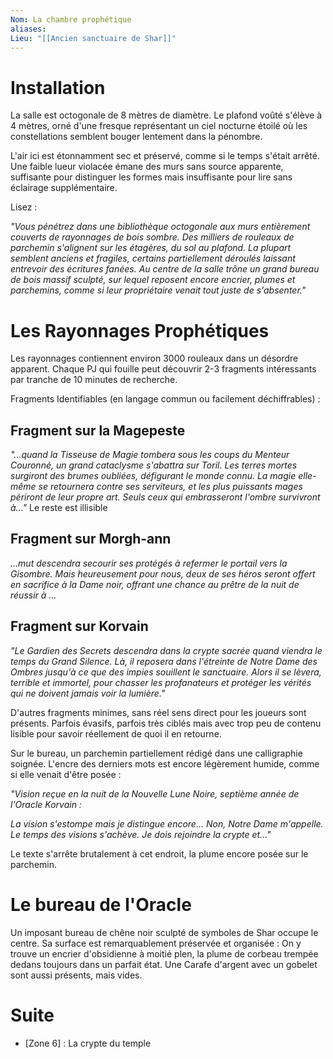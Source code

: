 ```yaml
---
Nom: La chambre prophétique
aliases:
Lieu: "[[Ancien sanctuaire de Shar]]"
---
```

# Installation

La salle est octogonale de 8 mètres de diamètre. Le plafond voûté s'élève à 4 mètres, orné d'une fresque représentant un ciel nocturne étoilé où les constellations semblent bouger lentement dans la pénombre.

L'air ici est étonnamment sec et préservé, comme si le temps s'était arrêté. Une faible lueur violacée émane des murs sans source apparente, suffisante pour distinguer les formes mais insuffisante pour lire sans éclairage supplémentaire.

Lisez :

_"Vous pénétrez dans une bibliothèque octogonale aux murs entièrement couverts de rayonnages de bois sombre. Des milliers de rouleaux de parchemin s'alignent sur les étagères, du sol au plafond. La plupart semblent anciens et fragiles, certains partiellement déroulés laissant entrevoir des écritures fanées. Au centre de la salle trône un grand bureau de bois massif sculpté, sur lequel reposent encore encrier, plumes et parchemins, comme si leur propriétaire venait tout juste de s'absenter."_

# Les Rayonnages Prophétiques

Les rayonnages contiennent environ 3000 rouleaux dans un désordre apparent. Chaque PJ qui fouille peut découvrir 2-3 fragments intéressants par tranche de 10 minutes de recherche.

Fragments Identifiables (en langage commun ou facilement déchiffrables) :

## Fragment sur la Magepeste

_"...quand la Tisseuse de Magie tombera sous les coups du Menteur Couronné, un grand cataclysme s'abattra sur Toril. Les terres mortes surgiront des brumes oubliées, défigurant le monde connu. La magie elle-même se retournera contre ses serviteurs, et les plus puissants mages périront de leur propre art. Seuls ceux qui embrasseront l'ombre survivront à..."_ Le reste est illisible

## Fragment sur Morgh-ann

*...mut descendra secourir ses protégés à refermer le portail vers la Gisombre. Mais heureusement pour nous, deux de ses héros seront offert en sacrifice à la Dame noir, offrant une chance au prêtre de la nuit de réussir à ...*

## Fragment sur Korvain

*"Le Gardien des Secrets descendra dans la crypte sacrée quand viendra le temps du Grand Silence. Là, il reposera dans l'étreinte de Notre Dame des Ombres jusqu'à ce que des impies souillent le sanctuaire. Alors il se lèvera, terrible et immortel, pour chasser les profanateurs et protéger les vérités qui ne doivent jamais voir la lumière."*

D'autres fragments minimes, sans réel sens direct pour les joueurs sont présents. Parfois évasifs, parfois très ciblés mais avec trop peu de contenu lisible pour savoir réellement de quoi il en retourne.

Sur le bureau, un parchemin partiellement rédigé dans une calligraphie soignée. L'encre des derniers mots est encore légèrement humide, comme si elle venait d'être posée :

*"Vision reçue en la nuit de la Nouvelle Lune Noire, septième année de l'Oracle Korvain :*



_La vision s'estompe mais je distingue encore... Non, Notre Dame m'appelle. Le temps des visions s'achève. Je dois rejoindre la crypte et..."_

Le texte s'arrête brutalement à cet endroit, la plume encore posée sur le parchemin.
# Le bureau de l'Oracle

Un imposant bureau de chêne noir sculpté de symboles de Shar occupe le centre. Sa surface est remarquablement préservée et organisée : On y trouve un encrier d'obsidienne à moitié plen, la plume de corbeau trempée dedans toujours dans un parfait état. Une Carafe d'argent avec un gobelet sont aussi présents, mais vides.
# Suite
- [Zone 6] : La crypte du temple